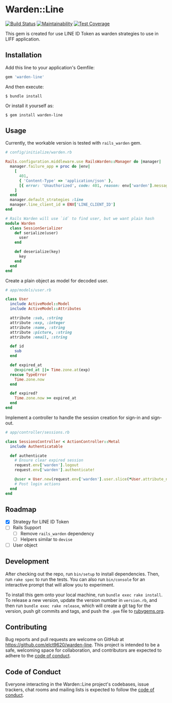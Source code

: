 # Warden::Line
[![Build Status](https://travis-ci.com/elct9620/warden-line.svg?branch=main)](https://travis-ci.com/elct9620/warden-line) [![Maintainability](https://api.codeclimate.com/v1/badges/33f1eefd4a94ed7ece86/maintainability)](https://codeclimate.com/github/elct9620/warden-line/maintainability) [![Test Coverage](https://api.codeclimate.com/v1/badges/33f1eefd4a94ed7ece86/test_coverage)](https://codeclimate.com/github/elct9620/warden-line/test_coverage)

This gem is created for use LINE ID Token as warden strategies to use in LIFF application.

## Installation

Add this line to your application's Gemfile:

```ruby
gem 'warden-line'
```

And then execute:

    $ bundle install

Or install it yourself as:

    $ gem install warden-line

## Usage

Currently, the workable version is tested with `rails_warden` gem.

```ruby
# config/initialize/warden.rb

Rails.configuration.middleware.use RailsWarden::Manager do |manager|
  manager.failure_app = proc do |env|
    [
      401,
      { 'Content-Type' => 'application/json' },
      [{ error: 'Unauthorized', code: 401, reason: env['warden'].message }.to_json]
    ]
  end
  manager.default_strategies :line
  manager.line_client_id = ENV['LINE_CLIENT_ID']
end

# Rails Warden will use `id` to find user, but we want plain hash
module Warden
  class SessionSerializer
    def serialize(user)
      user
    end

    def deserialize(key)
      key
    end
  end
end
```

Create a plain object as model for decoded user.

```ruby
# app/models/user.rb

class User
  include ActiveModel::Model
  include ActiveModel::Attributes

  attribute :sub, :string
  attribute :exp, :integer
  attribute :name, :string
  attribute :picture, :string
  attribute :email, :string

  def id
    sub
  end

  def expired_at
    @expired_at ||= Time.zone.at(exp)
  rescue TypeError
    Time.zone.now
  end

  def expired?
    Time.zone.now >= expired_at
  end
end
```

Implement a controller to handle the session creation for sign-in and sign-out.

```ruby
# app/controller/sessions.rb

class SessionsController < ActionController::Metal
  include Authenticatable

  def authenticate
    # Ensure clear expired session
    request.env['warden'].logout
    request.env['warden'].authenticate!

    @user = User.new(request.env['warden'].user.slice(*User.attribute_names))
    # Post login actions
  end
end
```

## Roadmap

* [x] Strategy for LINE ID Token
* [ ] Rails Support
  * [ ] Remove `rails_warden` dependency
  * [ ] Helpers similar to `devise`
* [ ] User object

## Development

After checking out the repo, run `bin/setup` to install dependencies. Then, run `rake spec` to run the tests. You can also run `bin/console` for an interactive prompt that will allow you to experiment.

To install this gem onto your local machine, run `bundle exec rake install`. To release a new version, update the version number in `version.rb`, and then run `bundle exec rake release`, which will create a git tag for the version, push git commits and tags, and push the `.gem` file to [rubygems.org](https://rubygems.org).

## Contributing

Bug reports and pull requests are welcome on GitHub at https://github.com/elct9620/warden-line. This project is intended to be a safe, welcoming space for collaboration, and contributors are expected to adhere to the [code of conduct](https://github.com/elct9620/warden-line/blob/master/CODE_OF_CONDUCT.md).


## Code of Conduct

Everyone interacting in the Warden::Line project's codebases, issue trackers, chat rooms and mailing lists is expected to follow the [code of conduct](https://github.com/elct9620/warden-line/blob/master/CODE_OF_CONDUCT.md).
